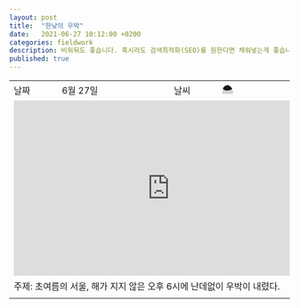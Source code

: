 ```yaml
---
layout: post
title:  "한낮의 우박"
date:   2021-06-27 10:12:00 +0200
categories: fieldwork
description: 비워둬도 좋습니다. 혹시라도 검색최적화(SEO)를 원한다면 채워넣는게 좋습니다.
published: true
---
```



<table>

  <tr>
    <td style="width: 15%;" >날짜</td>
    <td style="width: 35%;" >6월 27일</td>
    <td style="width: 15%;" >날씨</td>
    <td style="width: 35%;" > &#127784; </td>
  </tr>
  <tr><td colspan=4> 

<iframe width="560" height="315" src="https://youtu.be/embed/p2Wst28KvBs" title="한낮의 우박" frameborder="0" allow="accelerometer; autoplay; clipboard-write; encrypted-media; gyroscope; picture-in-picture" allowfullscreen></iframe>
</td></tr>
  <tr><td colspan=4> 주제: 초여름의 서울, 해가 지지 않은 오후 6시에 난데없이 우박이 내렸다. </td></tr>
  <tr><td colspan=4 class="notes">

</td></tr>
</table>


